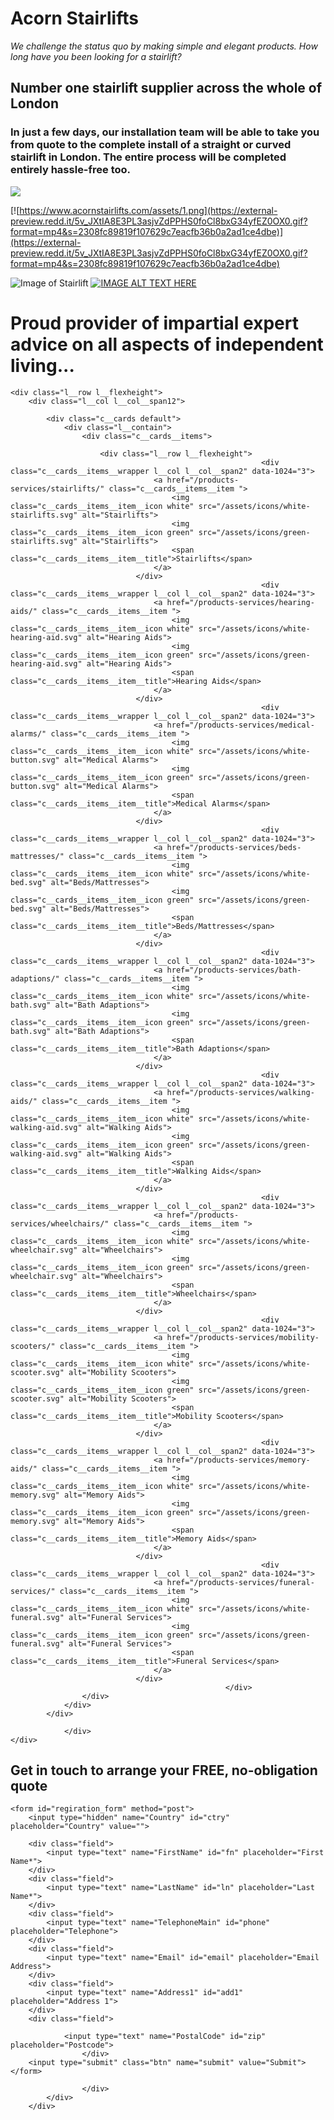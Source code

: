 # Acorn Stairlifts
*We challenge the status quo by making simple and elegant products.*
*How long have you been looking for a stairlift?*

## Number one stairlift supplier across the whole of London
### In just a few days, our installation team will be able to take you from quote to the complete install of a straight or curved stairlift in London. The entire process will be completed entirely hassle-free too.


![](https://external-preview.redd.it/5v_JXtIA8E3PL3asjvZdPPHS0foCl8bxG34yfEZ0OX0.gif?format=mp4&s=2308fc89819f107629c7eacfb36b0a2ad1ce4dbe)


[![https://www.acornstairlifts.com/assets/1.png](https://external-preview.redd.it/5v_JXtIA8E3PL3asjvZdPPHS0foCl8bxG34yfEZ0OX0.gif?format=mp4&s=2308fc89819f107629c7eacfb36b0a2ad1ce4dbe)](https://external-preview.redd.it/5v_JXtIA8E3PL3asjvZdPPHS0foCl8bxG34yfEZ0OX0.gif?format=mp4&s=2308fc89819f107629c7eacfb36b0a2ad1ce4dbe)



![Image of Stairlift](https://www.acornstairlifts.com/assets/1.png)
[![IMAGE ALT TEXT HERE](https://img.youtube.com/vi/YOUTUBE_VIDEO_ID_HERE/0.jpg)](https://www.youtube.com/watch?v=YOUTUBE_VIDEO_ID_HERE)

<div class="c__banner__home" style="background-image: url(public/assets/header.svg);">
	<div class="l__contain">
		<div class="l__row l__flexheight">
			<div class="l__col l__col__span8" data-1024="12">
				<h1>Proud provider of impartial expert advice on all aspects of independent living...</h1>
			</div>
		</div>
	</div>

	<div class="l__row l__flexheight">
		<div class="l__col l__col__span12">
			
			<div class="c__cards default">
				<div class="l__contain">
					<div class="c__cards__items">
						
						<div class="l__row l__flexheight">
															<div class="c__cards__items__wrapper l__col l__col__span2" data-1024="3">
									<a href="/products-services/stairlifts/" class="c__cards__items__item ">
										<img class="c__cards__items__item__icon white" src="/assets/icons/white-stairlifts.svg" alt="Stairlifts">
										<img class="c__cards__items__item__icon green" src="/assets/icons/green-stairlifts.svg" alt="Stairlifts">
										<span class="c__cards__items__item__title">Stairlifts</span>
									</a>
								</div>
															<div class="c__cards__items__wrapper l__col l__col__span2" data-1024="3">
									<a href="/products-services/hearing-aids/" class="c__cards__items__item ">
										<img class="c__cards__items__item__icon white" src="/assets/icons/white-hearing-aid.svg" alt="Hearing Aids">
										<img class="c__cards__items__item__icon green" src="/assets/icons/green-hearing-aid.svg" alt="Hearing Aids">
										<span class="c__cards__items__item__title">Hearing Aids</span>
									</a>
								</div>
															<div class="c__cards__items__wrapper l__col l__col__span2" data-1024="3">
									<a href="/products-services/medical-alarms/" class="c__cards__items__item ">
										<img class="c__cards__items__item__icon white" src="/assets/icons/white-button.svg" alt="Medical Alarms">
										<img class="c__cards__items__item__icon green" src="/assets/icons/green-button.svg" alt="Medical Alarms">
										<span class="c__cards__items__item__title">Medical Alarms</span>
									</a>
								</div>
															<div class="c__cards__items__wrapper l__col l__col__span2" data-1024="3">
									<a href="/products-services/beds-mattresses/" class="c__cards__items__item ">
										<img class="c__cards__items__item__icon white" src="/assets/icons/white-bed.svg" alt="Beds/Mattresses">
										<img class="c__cards__items__item__icon green" src="/assets/icons/green-bed.svg" alt="Beds/Mattresses">
										<span class="c__cards__items__item__title">Beds/Mattresses</span>
									</a>
								</div>
															<div class="c__cards__items__wrapper l__col l__col__span2" data-1024="3">
									<a href="/products-services/bath-adaptions/" class="c__cards__items__item ">
										<img class="c__cards__items__item__icon white" src="/assets/icons/white-bath.svg" alt="Bath Adaptions">
										<img class="c__cards__items__item__icon green" src="/assets/icons/green-bath.svg" alt="Bath Adaptions">
										<span class="c__cards__items__item__title">Bath Adaptions</span>
									</a>
								</div>
															<div class="c__cards__items__wrapper l__col l__col__span2" data-1024="3">
									<a href="/products-services/walking-aids/" class="c__cards__items__item ">
										<img class="c__cards__items__item__icon white" src="/assets/icons/white-walking-aid.svg" alt="Walking Aids">
										<img class="c__cards__items__item__icon green" src="/assets/icons/green-walking-aid.svg" alt="Walking Aids">
										<span class="c__cards__items__item__title">Walking Aids</span>
									</a>
								</div>
															<div class="c__cards__items__wrapper l__col l__col__span2" data-1024="3">
									<a href="/products-services/wheelchairs/" class="c__cards__items__item ">
										<img class="c__cards__items__item__icon white" src="/assets/icons/white-wheelchair.svg" alt="Wheelchairs">
										<img class="c__cards__items__item__icon green" src="/assets/icons/green-wheelchair.svg" alt="Wheelchairs">
										<span class="c__cards__items__item__title">Wheelchairs</span>
									</a>
								</div>
															<div class="c__cards__items__wrapper l__col l__col__span2" data-1024="3">
									<a href="/products-services/mobility-scooters/" class="c__cards__items__item ">
										<img class="c__cards__items__item__icon white" src="/assets/icons/white-scooter.svg" alt="Mobility Scooters">
										<img class="c__cards__items__item__icon green" src="/assets/icons/green-scooter.svg" alt="Mobility Scooters">
										<span class="c__cards__items__item__title">Mobility Scooters</span>
									</a>
								</div>
															<div class="c__cards__items__wrapper l__col l__col__span2" data-1024="3">
									<a href="/products-services/memory-aids/" class="c__cards__items__item ">
										<img class="c__cards__items__item__icon white" src="/assets/icons/white-memory.svg" alt="Memory Aids">
										<img class="c__cards__items__item__icon green" src="/assets/icons/green-memory.svg" alt="Memory Aids">
										<span class="c__cards__items__item__title">Memory Aids</span>
									</a>
								</div>
															<div class="c__cards__items__wrapper l__col l__col__span2" data-1024="3">
									<a href="/products-services/funeral-services/" class="c__cards__items__item ">
										<img class="c__cards__items__item__icon white" src="/assets/icons/white-funeral.svg" alt="Funeral Services">
										<img class="c__cards__items__item__icon green" src="/assets/icons/green-funeral.svg" alt="Funeral Services">
										<span class="c__cards__items__item__title">Funeral Services</span>
									</a>
								</div>
													</div>
					</div>
				</div>
			</div>

				</div>
	</div>
</div>


<div class="l__col l__col__span6" data-1024="12">
			<div class="form-wrapper">
				<h2 class="text-color-1">Get in touch to arrange your FREE, no-obligation quote</h2>
				<div id="quote-form">
					
	<form id="regiration_form" method="post">
		<input type="hidden" name="Country" id="ctry" placeholder="Country" value="">

		<div class="field">
			<input type="text" name="FirstName" id="fn" placeholder="First Name*">
		</div>
		<div class="field">
			<input type="text" name="LastName" id="ln" placeholder="Last Name*">
		</div>
		<div class="field">
			<input type="text" name="TelephoneMain" id="phone" placeholder="Telephone">
		</div>
		<div class="field">
			<input type="text" name="Email" id="email" placeholder="Email Address">
		</div>
		<div class="field">
			<input type="text" name="Address1" id="add1" placeholder="Address 1">
		</div>
		<div class="field">
			 
				<input type="text" name="PostalCode" id="zip" placeholder="Postcode">
					</div>		
		<input type="submit" class="btn" name="submit" value="Submit">
	</form>

					</div>
			</div>
		</div>


